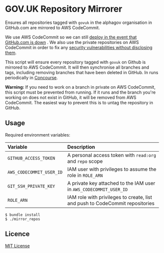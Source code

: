 # GOV.UK Repository Mirrorer

Ensures all repositories tagged with `govuk` in the alphagov organisation in GitHub.com are mirrored to AWS CodeCommit.

We use AWS CodeCommit so we can still [deploy in the event that GitHub.com is down][github-down]
. We also use the private repositories on AWS CodeCommit in order to fix any [security vulnerabilities without disclosing them][security-deployments].

This script will ensure every repository tagged with `govuk` on Github is mirrored to AWS CodeCommit. It will then synchronise all branches and tags, including removing branches that have been deleted in GitHub. In runs periodically in [Concourse][concourse].

**Warning:** If you need to work on a branch in private on AWS CodeCommit, this script must be prevented from running. If it runs and the branch you're working on does not exist in GitHub, it will be removed from AWS CodeCommit. The easiest way to prevent this is to untag the repository in GitHub.

## Usage

Required environment variables:

| Variable                   | Description                                                                                                         |
|:---------------------------|:--------------------------------------------------------------------------------------------------------------------|
| `GITHUB_ACCESS_TOKEN`      | A personal access token with `read:org` and `repo` scope                                                            |
| `AWS_CODECOMMIT_USER_ID`   | IAM user with privileges to assume the role in `ROLE_ARN`                                                           |
| `GIT_SSH_PRIVATE_KEY`      | A private key attached to the IAM user in `AWS_CODECOMMIT_USER_ID`                                                  |
| `ROLE_ARN`                 | IAM role with privileges to create, list and push to CodeCommit repositories                                        |

```shell
$ bundle install
$ ./mirror_repos
```

## Licence

[MIT License](LICENCE)

[github-down]: https://docs.publishing.service.gov.uk/manual/github-unavailable.html
[security-deployments]: https://docs.publishing.service.gov.uk/manual/deploy-fixes-for-a-security-vulnerability.html
[concourse]: https://cd.gds-reliability.engineering/teams/govuk-tools/pipelines/operations/jobs/mirror-repos
